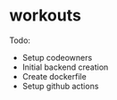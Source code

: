 # workouts

Todo:
 - Setup codeowners
 - Initial backend creation
 - Create dockerfile
 - Setup github actions